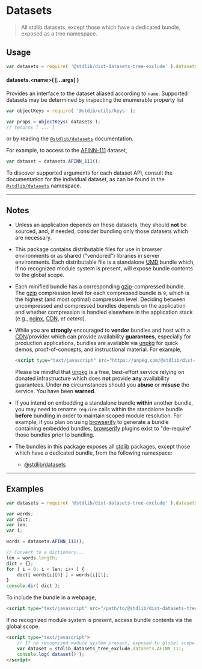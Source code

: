<!--

@license Apache-2.0

Copyright (c) 2020 The Stdlib Authors.

Licensed under the Apache License, Version 2.0 (the "License");
you may not use this file except in compliance with the License.
You may obtain a copy of the License at

   http://www.apache.org/licenses/LICENSE-2.0

Unless required by applicable law or agreed to in writing, software
distributed under the License is distributed on an "AS IS" BASIS,
WITHOUT WARRANTIES OR CONDITIONS OF ANY KIND, either express or implied.
See the License for the specific language governing permissions and
limitations under the License.

-->

# Datasets

> All stdlib datasets, except those which have a dedicated bundle, exposed as a tree namespace.

<section class="intro">

</section>

<!-- /.intro -->

<section class="usage">

## Usage

```javascript
var datasets = require( '@stdlib/dist-datasets-tree-exclude' ).datasets;
```

#### datasets.&lt;name&gt;( \[...args] )

Provides an interface to the dataset aliased according to `name`. Supported datasets may be determined by inspecting the enumerable property list

```javascript
var objectKeys = require( '@stdib/utils/keys' );

var props = objectKeys( datasets );
// returns [ ... ]
```

or by reading the [`@stdlib/datasets`][@stdlib/datasets] documentation.

For example, to access to the [AFINN-111][@stdlib/datasets/afinn-111] dataset,

```javascript
var dataset = datasets.AFINN_111();
```

To discover supported arguments for each dataset API, consult the documentation for the individual dataset, as can be found in the [`@stdlib/datasets`][@stdlib/datasets] namespace.

</section>

<!-- /.usage -->

* * *

<section class="notes">

## Notes

-   Unless an application depends on these datasets, they should **not** be sourced, and, if needed, consider bundling only those datasets which are necessary.

-   This package contains distributable files for use in browser environments or as shared ("vendored") libraries in server environments. Each distributable file is a standalone [UMD][umd] bundle which, if no recognized module system is present, will expose bundle contents to the global scope.

-   Each minified bundle has a corresponding [gzip][gzip]-compressed bundle. The [gzip][gzip] compression level for each compressed bundle is `9`, which is the highest (and most optimal) compression level. Deciding between uncompressed and compressed bundles depends on the application and whether compression is handled elsewhere in the application stack (e.g., [nginx][nginx], [CDN][cdn], _et cetera_).

-   While you are **strongly** encouraged to **vendor** bundles and host with a [CDN][cdn]/provider which can provide availability **guarantees**, especially for production applications, bundles are available via [unpkg][unpkg] for quick demos, proof-of-concepts, and instructional material. For example,

    ```html
    <script type="text/javascript" src="https://unpkg.com/@stdlib/dist-datasets-tree-exclude"></script>
    ```

    Please be mindful that [unpkg][unpkg] is a free, best-effort service relying on donated infrastructure which does **not** provide **any** availability guarantees. Under **no** circumstances should you **abuse** or **misuse** the service. You have been **warned**.

-   If you intend on embedding a standalone bundle **within** another bundle, you may need to rename `require` calls within the standalone bundle **before** bundling in order to maintain scoped module resolution. For example, if you plan on using [browserify][browserify] to generate a bundle containing embedded bundles, [browserify][browserify] plugins exist to "de-require" those bundles prior to bundling.

-   The bundles in this package exposes all [stdlib][stdlib] packages, except those which have a dedicated bundle, from the following namespace:

    -   [@stdlib/datasets][@stdlib/datasets]

</section>

<!-- /.notes -->

* * *

<section class="examples">

## Examples

<!-- eslint no-undef: "error" -->

```javascript
var datasets = require( '@stdlib/dist-datasets-tree-exclude' ).datasets;

var words;
var dict;
var len;
var i;

words = datasets.AFINN_111();

// Convert to a dictionary...
len = words.length;
dict = {};
for ( i = 0; i < len; i++ ) {
    dict[ words[i][0] ] = words[i][1];
}
console.dir( dict );
```

To include the bundle in a webpage,

```html
<script type="text/javascript" src="/path/to/@stdlib/dist-datasets-tree-exclude/build/bundle.min.js"></script>
```

If no recognized module system is present, access bundle contents via the global scope.

```html
<script type="text/javascript">
    // If no recognized module system present, exposed to global scope:
    var dataset = stdlib_datasets_tree_exclude.datasets.AFINN_111;
    console.log( dataset() );
</script>
```

</section>

<!-- /.examples -->

<section class="links">

[stdlib]: https://github.com/stdlib-js/stdlib

[@stdlib/datasets]: https://github.com/stdlib-js/stdlib/tree/develop/lib/node_modules/%40stdlib/datasets

[@stdlib/datasets/afinn-111]: https://github.com/stdlib-js/stdlib/tree/develop/lib/node_modules/%40stdlib/datasets/afinn-111

[umd]: https://github.com/umdjs/umd

[gzip]: https://en.wikipedia.org/wiki/Gzip

[nginx]: http://nginx.org/en/docs/

[cdn]: https://en.wikipedia.org/wiki/Content_delivery_network

[unpkg]: https://unpkg.com/#/

[browserify]: https://github.com/browserify/browserify

</section>

<!-- /.links -->
